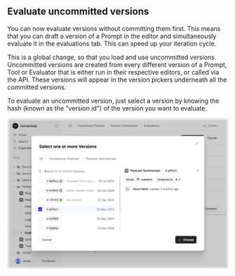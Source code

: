 ## Evaluate uncommitted versions

You can now evaluate versions without committing them first. This means that you can draft a version of a Prompt in the editor and simultaneously evaluate it in the evaluations tab. This can speed up your iteration cycle.

This is a global change, so that you load and use uncommitted versions. Uncommitted versions are created from every different version of a Prompt, Tool or Evaluator that is either run in their respective editors, or called via the API. These versions will appear in the version pickers underneath all the committed versions.

To evaluate an uncommitted version, just select a version by knowing the hash (known as the "version id") of the version you want to evaluate.

![Uncommitted versions in the version picker](../assets/images/changelogs/uncommited-versions.png)
